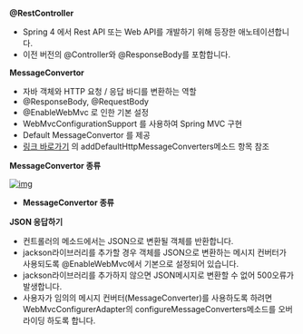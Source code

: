 **@RestController**

- Spring 4 에서 Rest API 또는 Web API를 개발하기 위해 등장한 애노테이션합니다.
- 이전 버전의 @Controller와 @ResponseBody를 포함합니다.

 

**MessageConvertor**

- 자바 객체와 HTTP 요청 / 응답 바디를 변환하는 역할
- @ResponseBody, @RequestBody
- @EnableWebMvc 로 인한 기본 설정
- WebMvcConfigurationSupport 를 사용하여 Spring MVC 구현
- Default MessageConvertor 를 제공
- [링크 바로가기](https://github.com/spring-projects/spring-framework/blob/master/spring-webmvc/src/main/java/org/springframework/web/servlet/config/annotation/WebMvcConfigurationSupport.java) 의 addDefaultHttpMessageConverters메소드 항목 참조

 

**MessageConvertor 종류**

[![img](https://cphinf.pstatic.net/mooc/20180219_44/1519025088215YszqO_PNG/1.png?type=w760)](https://www.boostcourse.org/web326/lecture/58984?isDesc=false#)

- **MessageConvertor 종류**

**JSON 응답하기**

- 컨트롤러의 메소드에서는 JSON으로 변환될 객체를 반환합니다.
- jackson라이브러리를 추가할 경우 객체를 JSON으로 변환하는 메시지 컨버터가 사용되도록 @EnableWebMvc에서 기본으로 설정되어 있습니다.
- jackson라이브러리를 추가하지 않으면 JSON메시지로 변환할 수 없어 500오류가 발생합니다.
- 사용자가 임의의 메시지 컨버터(MessageConverter)를 사용하도록 하려면 WebMvcConfigurerAdapter의 configureMessageConverters메소드를 오버라이딩 하도록 합니다.